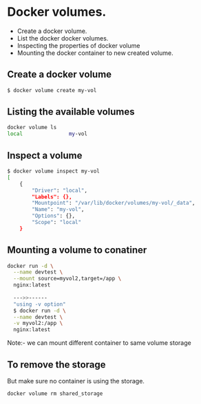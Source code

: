# Docker volumes.
- Create a docker volume.
- List the docker docker volumes.
- Inspecting the properties of docker volume
- Mounting the docker container to new created volume.


## Create a docker volume 
```bash
$ docker volume create my-vol
```

## Listing the available volumes
```bash
docker volume ls
local               my-vol
```


## Inspect a volume
```bash
$ docker volume inspect my-vol
[
    {
        "Driver": "local",
        "Labels": {},
        "Mountpoint": "/var/lib/docker/volumes/my-vol/_data",
        "Name": "my-vol",
        "Options": {},
        "Scope": "local"
    }
```

## Mounting a volume to conatiner
```bash
docker run -d \
  --name devtest \
  --mount source=myvol2,target=/app \
  nginx:latest
  
  --->>------
  "using -v option"
  $ docker run -d \
  --name devtest \
  -v myvol2:/app \
  nginx:latest
```

Note:- we can mount different container to same volume storage

## To remove the storage
But make sure no container is using the storage.

```bash
docker volume rm shared_storage
```
